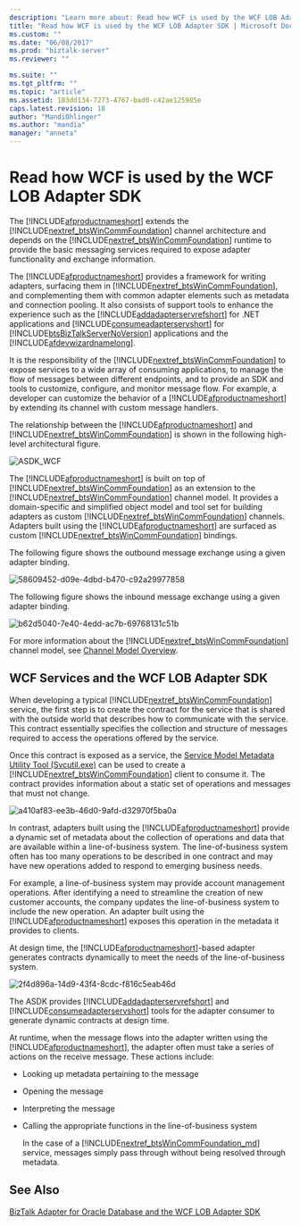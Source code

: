 ```yaml
---
description: "Learn more about: Read how WCF is used by the WCF LOB Adapter SDK"
title: "Read how WCF is used by the WCF LOB Adapter SDK | Microsoft Docs"
ms.custom: ""
ms.date: "06/08/2017"
ms.prod: "biztalk-server"
ms.reviewer: ""

ms.suite: ""
ms.tgt_pltfrm: ""
ms.topic: "article"
ms.assetid: 183dd134-7273-4767-bad0-c42ae125985e
caps.latest.revision: 18
author: "MandiOhlinger"
ms.author: "mandia"
manager: "anneta"
---
```

# Read how WCF is used by the WCF LOB Adapter SDK
The [!INCLUDE[afproductnameshort](../../includes/afproductnameshort-md.md)] extends the [!INCLUDE[nextref_btsWinCommFoundation](../../includes/nextref-btswincommfoundation-md.md)] channel architecture and depends on the [!INCLUDE[nextref_btsWinCommFoundation](../../includes/nextref-btswincommfoundation-md.md)] runtime to provide the basic messaging services required to expose adapter functionality and exchange information. 
  
 The [!INCLUDE[afproductnameshort](../../includes/afproductnameshort-md.md)] provides a framework for writing adapters, surfacing them in [!INCLUDE[nextref_btsWinCommFoundation](../../includes/nextref-btswincommfoundation-md.md)], and complementing them with common adapter elements such as metadata and connection pooling. It also consists of support tools to enhance the experience such as the [!INCLUDE[addadapterservrefshort](../../includes/addadapterservrefshort-md.md)] for .NET applications and [!INCLUDE[consumeadapterservshort](../../includes/consumeadapterservshort-md.md)] for [!INCLUDE[btsBizTalkServerNoVersion](../../includes/btsbiztalkservernoversion-md.md)] applications and the [!INCLUDE[afdevwizardnamelong](../../includes/afdevwizardnamelong-md.md)].  
  
 It is the responsibility of the [!INCLUDE[nextref_btsWinCommFoundation](../../includes/nextref-btswincommfoundation-md.md)] to expose services to a wide array of consuming applications, to manage the flow of messages between different endpoints, and to provide an SDK and tools to customize, configure, and monitor message flow. For example, a developer can customize the behavior of a [!INCLUDE[afproductnameshort](../../includes/afproductnameshort-md.md)] by extending its channel with custom message handlers.  
  
 The relationship between the [!INCLUDE[afproductnameshort](../../includes/afproductnameshort-md.md)] and [!INCLUDE[nextref_btsWinCommFoundation](../../includes/nextref-btswincommfoundation-md.md)] is shown in the following high-level architectural figure.  
  
 ![](../../adapters-and-accelerators/wcf-lob-adapter-sdk/media/asdk-wcf.gif "ASDK_WCF")  
  
 The [!INCLUDE[afproductnameshort](../../includes/afproductnameshort-md.md)] is built on top of [!INCLUDE[nextref_btsWinCommFoundation](../../includes/nextref-btswincommfoundation-md.md)] as an extension to the [!INCLUDE[nextref_btsWinCommFoundation](../../includes/nextref-btswincommfoundation-md.md)] channel model. It provides a domain-specific and simplified object model and tool set for building adapters as custom [!INCLUDE[nextref_btsWinCommFoundation](../../includes/nextref-btswincommfoundation-md.md)] channels. Adapters built using the [!INCLUDE[afproductnameshort](../../includes/afproductnameshort-md.md)] are surfaced as custom [!INCLUDE[nextref_btsWinCommFoundation](../../includes/nextref-btswincommfoundation-md.md)] bindings.  
  
 The following figure shows the outbound message exchange using a given adapter binding.  
  
 ![](../../adapters-and-accelerators/wcf-lob-adapter-sdk/media/58609452-d09e-4dbd-b470-c92a29977858.gif "58609452-d09e-4dbd-b470-c92a29977858")  
  
 The following figure shows the inbound message exchange using a given adapter binding.  
  
 ![](../../adapters-and-accelerators/wcf-lob-adapter-sdk/media/b62d5040-7e40-4edd-ac7b-69768131c51b.gif "b62d5040-7e40-4edd-ac7b-69768131c51b")  
  
 For more information about the [!INCLUDE[nextref_btsWinCommFoundation](../../includes/nextref-btswincommfoundation-md.md)] channel model, see [Channel Model Overview](https://msdn.microsoft.com/library/ms729840.aspx).  
  
## WCF Services and the WCF LOB Adapter SDK  
 When developing a typical [!INCLUDE[nextref_btsWinCommFoundation](../../includes/nextref-btswincommfoundation-md.md)] service, the first step is to create the contract for the service that is shared with the outside world that describes how to communicate with the service. This contract essentially specifies the collection and structure of messages required to access the operations offered by the service.  
  
 Once this contract is exposed as a service, the [Service Model Metadata Utility Tool (Svcutil.exe)](https://msdn.microsoft.com/library/aa347733.aspx) can be used to create a [!INCLUDE[nextref_btsWinCommFoundation](../../includes/nextref-btswincommfoundation-md.md)] client to consume it. The contract provides information about a static set of operations and messages that must not change. 
  
 ![](../../adapters-and-accelerators/wcf-lob-adapter-sdk/media/a410af83-ee3b-46d0-9afd-d32970f5ba0a.gif "a410af83-ee3b-46d0-9afd-d32970f5ba0a")  
  
 In contrast, adapters built using the [!INCLUDE[afproductnameshort](../../includes/afproductnameshort-md.md)] provide a dynamic set of metadata about the collection of operations and data that are available within a line-of-business system. The line-of-business system often has too many operations to be described in one contract and may have new operations added to respond to emerging business needs.  
  
 For example, a line-of-business system may provide account management operations. After identifying a need to streamline the creation of new customer accounts, the company updates the line-of-business system to include the new operation. An adapter built using the [!INCLUDE[afproductnameshort](../../includes/afproductnameshort-md.md)] exposes this operation in the metadata it provides to clients.  
  
 At design time, the [!INCLUDE[afproductnameshort](../../includes/afproductnameshort-md.md)]-based adapter generates contracts dynamically to meet the needs of the line-of-business system.  
  
 ![](../../adapters-and-accelerators/wcf-lob-adapter-sdk/media/2f4d896a-14d9-43f4-8cdc-f816c5eab46d.gif "2f4d896a-14d9-43f4-8cdc-f816c5eab46d")  
  
 The ASDK provides [!INCLUDE[addadapterservrefshort](../../includes/addadapterservrefshort-md.md)] and [!INCLUDE[consumeadapterservshort](../../includes/consumeadapterservshort-md.md)] tools for the adapter consumer to generate dynamic contracts at design time.  
  
 At runtime, when the message flows into the adapter written using the [!INCLUDE[afproductnameshort](../../includes/afproductnameshort-md.md)], the adapter often must take a series of actions on the receive message. These actions include:  
  
- Looking up metadata pertaining to the message  
  
- Opening the message  
  
- Interpreting the message  
  
- Calling the appropriate functions in the line-of-business system  
  
  In the case of a [!INCLUDE[nextref_btsWinCommFoundation_md](../../includes/nextref-btswincommfoundation-md.md)] service, messages simply pass through without being resolved through metadata.  
  
## See Also  
 [BizTalk Adapter for Oracle Database and the WCF LOB Adapter SDK](../adapter-oracle-database/architecture-overview-of-the-biztalk-adapter-for-oracle-database.md)
